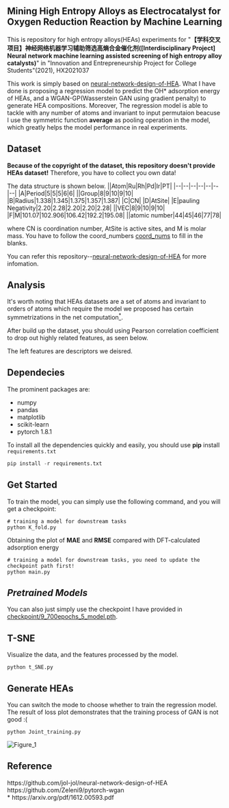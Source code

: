 ## Mining High Entropy Alloys as Electrocatalyst for Oxygen Reduction Reaction by Machine Learning
This is repository for high entropy alloys(HEAs) experiments for "<b>【学科交叉项目】神经网络机器学习辅助筛选高熵合金催化剂(\[Interdisciplinary Project\] Neural network machine learning assisted screening of high entropy alloy catalysts)</b>" in "Innovation and Entrepreneurship Project for College Students"(2021), HX2021037

This work is simply based on [neural-network-design-of-HEA](https://github.com/jol-jol/neural-network-design-of-HEA).
What I have done is proposing a regression model to predict the OH* adsorption energy of HEAs, and a WGAN-GP(Wasserstein GAN using gradient penalty) to generate HEA compositions. Moreover, The regression model is able to tackle with any number of atoms and invariant to input permutaion beacuse I use the symmetric function  __average__ as pooling operation in the model, which greatly helps the model performance in real experiments. 


## Dataset
<b>Because of the copyright of the dataset, this repository doesn't provide HEAs dataset!</b> Therefore, you have to collect you own data! 

The data structure is shown below.
||Atom|Ru|Rh|Pd|Ir|PT|
|--|--|--|--|--|--|--|
|A|Period|5|5|5|6|6|
||Group|8|9|10|9|10|
|B|Radius|1.338|1.345|1.375|1.357|1.387|
|C|CN|
|D|AtSite|
|E|pauling Negativity|2.20|2.28|2.20|2.20|2.28|
||VEC|8|9|10|9|10|
|F|M|101.07|102.906|106.42|192.2|195.08|
||atomic number|44|45|46|77|78|

where CN is coordination number, AtSite is active sites, and M is molar mass. You have to follow the coord_numbers <a href="HEA_selection\data\coord_nums.csv">coord_nums</a> to fill in the blanks.

You can refer this repository--[neural-network-design-of-HEA](https://github.com/jol-jol/neural-network-design-of-HEA) for more infomation.


## Analysis
It's worth noting that HEAs datasets are a set of atoms and invariant to orders of atoms which require the model we proposed has certain symmetrizations in the net computation[<sup>*</sup>](#refer-anchor-3).

After build up the dataset, you should using Pearson correlation coefficient to drop out highly related features, as seen below.


The left features are descriptors we deisred.

## Dependecies
The prominent packages are:
* numpy
* pandas
* matplotlib
* scikit-learn
* pytorch 1.8.1

To install all the dependencies quickly and easily, you should use __pip__ install `requirements.txt`
```python
pip install -r requirements.txt
```


## Get Started
To train the model, you can simply use the following command, and you will get a checkpoint:
```
# training a model for downstream tasks
python K_fold.py
```

Obtaining the plot of __MAE__ and __RMSE__ compared with DFT-calculated adsorption energy

```
# training a model for downstream tasks, you need to update the checkpoint path first! 
python main.py
```

*Pretrained Models*
 ---
You can also just simply use the checkpoint I have provided in <a href="HEA_selection/checkpoint">checkpoint/9_700epochs_5_model.pth</a>.


## T-SNE
Visualize the data, and the features processed by the model. 
```
python t_SNE.py
```

## Generate HEAs
You can switch the mode to choose whether to train the regression model. The result of loss plot demonstrates that the training process of GAN is not good :(
```
python Joint_training.py
```

![Figure_1](https://user-images.githubusercontent.com/71449089/161955711-a5e78e40-a2df-4e1f-8768-3045bf9f8024.png)


## Reference
<div id="refer-anchor-1"></div>
https://github.com/jol-jol/neural-network-design-of-HEA
<div id="refer-anchor-2"></div>
https://github.com/Zeleni9/pytorch-wgan
<div id="refer-anchor-3"></div>
* https://arxiv.org/pdf/1612.00593.pdf
